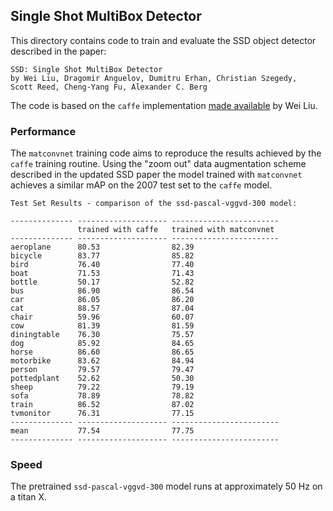 ## Single Shot MultiBox Detector

This directory contains code to train and evaluate the SSD object detector
described in the paper:

```
SSD: Single Shot MultiBox Detector
by Wei Liu, Dragomir Anguelov, Dumitru Erhan, Christian Szegedy, 
Scott Reed, Cheng-Yang Fu, Alexander C. Berg
```

The code is based on the `caffe` implementation 
[made available](https://github.com/weiliu89/caffe/tree/ssd) by Wei Liu.

### Performance

The `matconvnet` training code aims to reproduce the results
achieved by the `caffe` training routine.  Using the "zoom out"
data augmentation scheme described in the updated SSD paper
the model trained with `matconvnet` achieves
a similar mAP on the 2007 test set to the `caffe` model.

```
Test Set Results - comparison of the ssd-pascal-vggvd-300 model:

-------------- -------------------- ------------------------
               trained with caffe   trained with matconvnet
-------------- -------------------- ------------------------
aeroplane      80.53                82.39
bicycle        83.77                85.82
bird           76.40                77.40
boat           71.53                71.43
bottle         50.17                52.82
bus            86.90                86.54
car            86.05                86.20
cat            88.57                87.04
chair          59.96                60.07
cow            81.39                81.59
diningtable    76.30                75.57
dog            85.92                84.65
horse          86.60                86.65
motorbike      83.62                84.94
person         79.57                79.47
pottedplant    52.62                50.30
sheep          79.22                79.19
sofa           78.89                78.82
train          86.52                87.02
tvmonitor      76.31                77.15
-------------- -------------------- ------------------------
mean           77.54                77.75
-------------- -------------------- ------------------------
```

### Speed

The pretrained `ssd-pascal-vggvd-300` model runs at approximately 50 Hz on a titan X.
